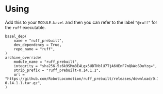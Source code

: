 <!-- SPDX-License-Identifier: MIT -->

# Using

Add this to your `MODULE.bazel` and then you can refer to the label `"@ruff"`
for the `ruff` executable.


```bzl
bazel_dep(
    name = "ruff_prebuilt",
    dev_dependency = True,
    repo_name = "ruff",
)
archive_override(
    module_name = "ruff_prebuilt",
    integrity = "sha256-5z6k9SMm8E4Lgx5UDTHblU7TjA6HEnF7nQkWoSDuYzg=",
    strip_prefix = "ruff_prebuilt-0.14.1.1",
    url = "https://github.com/RobotLocomotion/ruff_prebuilt/releases/download/0.14.1.1/ruff_prebuilt-0.14.1.1.tar.gz",
)
```
